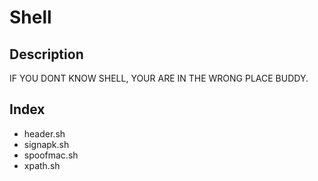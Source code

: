 # Shell

## Description
IF YOU DONT KNOW SHELL, YOUR ARE IN THE WRONG PLACE BUDDY.

## Index

* header.sh
* signapk.sh
* spoofmac.sh
* xpath.sh
